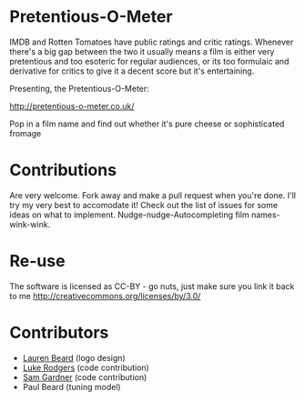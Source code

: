 # Pretentious-O-Meter

IMDB and Rotten Tomatoes have public ratings and critic ratings.
Whenever there's a big gap between the two it usually means a film is either very pretentious and too esoteric for regular audiences, or its too formulaic and derivative for critics to give it a decent score but it's entertaining.

Presenting, the Pretentious-O-Meter:

http://pretentious-o-meter.co.uk/

Pop in a film name and find out whether it's pure cheese or sophisticated fromage

# Contributions

Are very welcome. Fork away and make a pull request when you're done. I'll try my very best to accomodate it!
Check out the list of issues for some ideas on what to implement.
Nudge-nudge-Autocompleting film names-wink-wink.

# Re-use

The software is licensed as CC-BY - go nuts, just make sure you link it back to me
http://creativecommons.org/licenses/by/3.0/

# Contributors

* [Lauren Beard](http://laurenbeard.co.uk) (logo design) 
* [Luke Rodgers](http://www.lukerodgers.co.uk/) (code contribution)
* [Sam Gardner](https://uk.linkedin.com/in/samgardner90) (code contribution)
* Paul Beard (tuning model)
